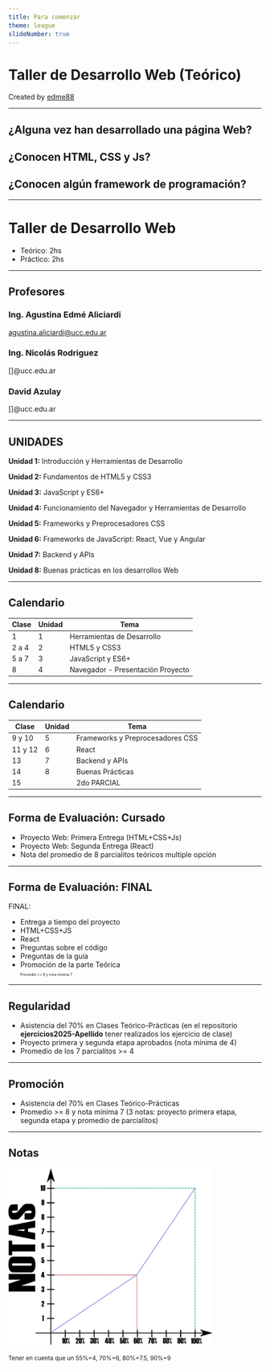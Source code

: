 ```yaml
---
title: Para comenzar
theme: league
slideNumber: true
---
```


# Taller de Desarrollo Web (Teórico)
Created by 
<i class="fab fa-telegram"></i> [edme88](https://t.me/edme88)

---

## ¿Alguna vez han desarrollado una página Web?
## ¿Conocen HTML, CSS y Js?
## ¿Conocen algún framework de programación?

---
# Taller de Desarrollo Web

- Teórico: 2hs
- Práctico: 2hs

---
## Profesores
### Ing. Agustina Edmé Aliciardi
agustina.aliciardi@ucc.edu.ar

### Ing. Nicolás Rodriguez
<!--TODO: PONER EL EMAIL AQUÍ-->
[]@ucc.edu.ar

### David Azulay
<!--TODO: PONER EL EMAIL AQUÍ-->
[]@ucc.edu.ar

---
## UNIDADES

<!-- .slide: style="font-size: 0.90em" -->
**Unidad 1:** Introducción y Herramientas de Desarrollo

**Unidad 2:** Fundamentos de HTML5 y CSS3

**Unidad 3:** JavaScript y ES6+

**Unidad 4:** Funcionamiento del Navegador y Herramientas de Desarrollo

**Unidad 5:** Frameworks y Preprocesadores CSS

**Unidad 6:** Frameworks de JavaScript: React, Vue y Angular

**Unidad 7:** Backend y APIs

**Unidad 8:** Buenas prácticas en los desarrollos Web

---
## Calendario

| Clase | Unidad | Tema                              |
|-------|--------|-----------------------------------|
| 1     | 1      | Herramientas de Desarrollo        |
| 2 a 4 | 2      | HTML5 y CSS3                      |
| 5 a 7 | 3      | JavaScript y ES6+                 |
| 8     | 4      | Navegador - Presentación Proyecto |

---
## Calendario

| Clase   | Unidad | Tema                             |
|---------|--------|----------------------------------|
| 9 y 10  | 5      | Frameworks y Preprocesadores CSS |
| 11 y 12 | 6      | React                            |
| 13      | 7      | Backend y APIs                   |
| 14      | 8      | Buenas Prácticas                 |
| 15      |        | 2do PARCIAL                      |

---
## Forma de Evaluación: Cursado
* Proyecto Web: Primera Entrega (HTML+CSS+Js)
* Proyecto Web: Segunda Entrega (React)
* Nota del promedio de 8 parcialitos teóricos multiple opción

---
## Forma de Evaluación: FINAL
FINAL:

*    Entrega a tiempo del proyecto
*    HTML+CSS+JS
*    React
*    Preguntas sobre el código
*    Preguntas de la guía
*    Promoción de la parte Teórica <br> <span style="font-size: 0.5em">Promedio >= 8 y nota mínima 7</span>

---
## Regularidad
* Asistencia del 70% en Clases Teórico-Prácticas (en el repositorio **ejercicios2025-Apellido** tener realizados los ejercicio de clase)
* Proyecto primera y segunda etapa aprobados (nota mínima de 4)
* Promedio de los 7 parcialitos >= 4

---
## Promoción
* Asistencia del 70% en Clases Teórico-Prácticas
* Promedio >= 8 y nota mínima 7 (3 notas: proyecto primera etapa, segunda etapa y promedio de parcialitos)

---
<!-- .slide: data-background-color="grey"-->
## Notas
![Notas](images/presentacion/notasFacultad.png)

<small>Tener en cuenta que un 55%=4, 70%=6, 80%=7.5, 90%=9</small>
